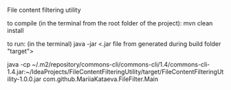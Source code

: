 File content filtering utility


to compile (in the terminal from the root folder of the project):
    mvn clean install

to run: (in the terminal)
    java -jar <.jar file from generated during build folder "target">




java -cp ~/.m2/repository/commons-cli/commons-cli/1.4/commons-cli-1.4.jar:~/IdeaProjects/FileContentFilteringUtility/target/FileContentFilteringUtility-1.0.0.jar com.github.MariiaKataeva.FileFilter.Main